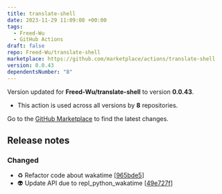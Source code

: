 ```yaml
---
title: translate-shell
date: 2023-11-29 11:09:08 +00:00
tags:
  - Freed-Wu
  - GitHub Actions
draft: false
repo: Freed-Wu/translate-shell
marketplace: https://github.com/marketplace/actions/translate-shell
version: 0.0.43
dependentsNumber: "8"
---
```



Version updated for **Freed-Wu/translate-shell** to version **0.0.43**.
- This action is used across all versions by **8** repositories.

Go to the [GitHub Marketplace](https://github.com/marketplace/actions/translate-shell) to find the latest changes.

## Release notes

<h3>Changed</h3>
<ul>
<li>♻️ Refactor code about wakatime [<a href="https://github.com/Freed-Wu/translate-shell/commit/965bde5f4804538dcae821ceb7285e0808381d80">965bde5</a>]</li>
<li>👽 Update API due to repl_python_wakatime [<a href="https://github.com/Freed-Wu/translate-shell/commit/49e727f4e714606f8ec00dd7d5e34ec8115a0218">49e727f</a>]</li>
</ul>
<p><a name="0.0.42"></a></p>
